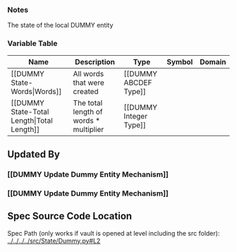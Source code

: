 ### Notes
The state of the local DUMMY entity
### Variable Table
| Name | Description | Type | Symbol | Domain |
| --- | --- | --- | --- | --- |
|[[DUMMY State-Words\|Words]]|All words that were created|[[DUMMY ABCDEF Type]]|||
|[[DUMMY State-Total Length\|Total Length]]|The total length of words * multiplier|[[DUMMY Integer Type]]|||


## Updated By
### [[DUMMY Update Dummy Entity Mechanism]]
### [[DUMMY Update Dummy Entity Mechanism]]
## Spec Source Code Location

Spec Path (only works if vault is opened at level including the src folder): [../../../../src/State/Dummy.py#L2](../../../../src/State/Dummy.py#L2)

